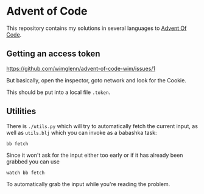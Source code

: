 # Advent of Code

This repository contains my solutions in several languages to [Advent Of Code](https://adventofcode.com).


## Getting an access token

https://github.com/wimglenn/advent-of-code-wim/issues/1

But basically, open the inspector, goto network and look for the Cookie.

This should be put into a local file `.token`.

## Utilities

There is `./utils.py` which will try to automatically fetch the current input, as
well as `utils.blj` which you can invoke as a babashka task:

	bb fetch
	
Since it won't ask for the input either too early or if it has already been grabbed you can use

	watch bb fetch
	
To automatically grab the input while you're reading the problem.
